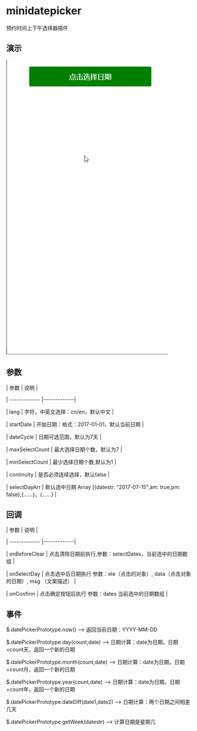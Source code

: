 # minidatepicker

预约时间上下午选择器插件



## 演示



![此处输入图片的描述][1]



## 参数



| 参数            | 说明           |

| -------------   |-------------|

| lang          | 字符，中英文选择：cn/en，默认中文 |

| startDate       | 开始日期：格式：2017-01-01，默认当前日期 | 

| dateCycle       | 日期可选范围，默认为7天      | 

| maxSelectCount  | 最大选择日期个数，默认为7 | 

| minSelectCount  | 最少选择日期个数,默认为1   | 

| continuity      | 是否必须连续选择，默认false |

| selectDayArr    | 默认选中日期 Array [{datestr: "2017-07-15",am: true,pm: false},{……}，{……} |



## 回调

| 参数            | 说明          |

| -------------   |-------------|

| onBeforeClear   | 点击清除日期前执行,参数：selectDates，当前选中的日期数组 |

| onSelectDay | 点击选中后日期执行 参数：ele（点击的对象）, data（点击对象的日期）, msg （文案描述） |

| onConfirm | 点击确定按钮后执行 参数：dates 当前选中的日期数组 |



## 事件



$.datePickerPrototype.now() --> 返回当前日期：YYYY-MM-DD

$.datePickerPrototype.day(count,date) --> 日期计算：date为日期，日期+count天，返回一个新的日期

$.datePickerPrototype.month(count,date) --> 日期计算：date为日期，日期+count月，返回一个新的日期

$.datePickerPrototype.year(count,date) --> 日期计算：date为日期，日期+count年，返回一个新的日期

$.datePickerPrototype.dateDiff(date1,date2) --> 日期计算：两个日期之间相差几天

$.datePickerPrototype.getWeek(datestr) --> 计算日期是星期几





[1]: https://raw.githubusercontent.com/duanxb/minidatepicker/master/minidatepicket.gif

